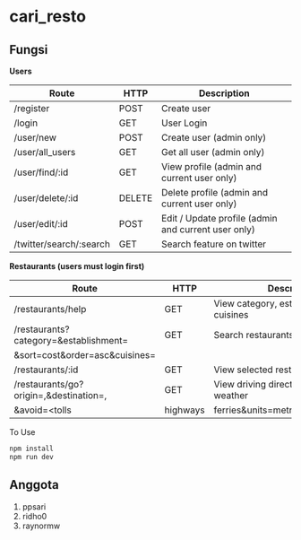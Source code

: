 # cari_resto
## Fungsi

**Users**

| **Route**               | **HTTP** | **Description**                                     |
|-------------------------|----------|-----------------------------------------------------|
| /register               | POST     | Create user                                         |
| /login                  | GET      | User Login                                          |
| /user/new               | POST     | Create user (admin only)                            |
| /user/all_users         | GET      | Get all user (admin only)                           |
| /user/find/:id          | GET      | View profile (admin and current user only)          |
| /user/delete/:id        | DELETE   | Delete profile (admin and current user only)        |
| /user/edit/:id          | POST     | Edit / Update profile (admin and current user only) |
| /twitter/search/:search | GET      | Search feature on twitter                           |

**Restaurants (users must login first)**

| **Route**                                                  | **HTTP** | **Description**                            |
|------------------------------------------------------------|----------|--------------------------------------------|
| /restaurants/help                                          | GET      | View category, establishment, cuisines     |
| /restaurants?category=<id>&establishment=<id>              | GET      | Search restaurants list                    |
| &sort=cost&order=asc&cuisines=<id>                         |          |                                            |
| /restaurants/:id                                           | GET      | View selected restaurants                  |
| /restaurants/go?origin=<lat>,<lon>&destination=<lat>,<lon> | GET      | View driving direction and current weather |
| &avoid=<tolls|highways|ferries&units=metrics>&mode=transit |          |                                            |

To Use
```javascript
npm install
npm run dev
```

## Anggota
1. ppsari
2. ridho0
3. raynormw
